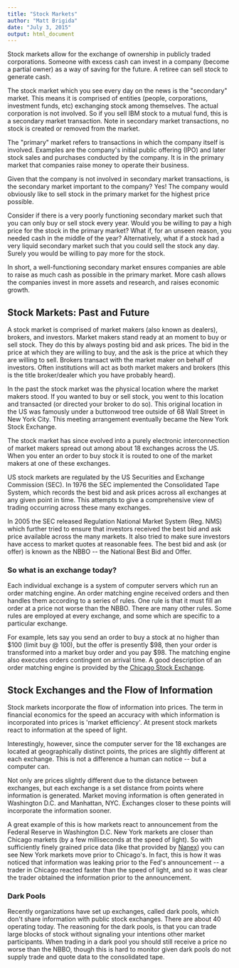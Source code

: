 ```yaml
---
title: "Stock Markets"
author: "Matt Brigida"
date: "July 3, 2015"
output: html_document
---
```


Stock markets allow for the exchange of ownership in publicly traded corporations. Someone with excess cash can invest in a company (become a partial owner) as a way of saving for the future.  A retiree can sell stock to generate cash.

The stock market which you see every day on the news is the "secondary" market.  This means it is comprised of entities (people, corporations, investment funds, etc) exchanging stock among themselves.  The actual corporation is not involved. So if you sell IBM stock to a mutual fund, this is a secondary market transaction.  Note in secondary market transactions, no stock is created or removed from the market.

The "primary" market refers to transactions in which the company itself is involved.  Examples are the company's initial public offering (IPO) and later stock sales and purchases conducted by the company.  It is in the primary market that companies raise money to operate their business.

Given that the company is not involved in secondary market transactions, is the secondary market important to the company?  Yes!  The company would obviously like to sell stock in the primary market for the highest price possible.

Consider if there is a very poorly functioning secondary market such that you can only buy or sell stock every year.  Would you be willing to pay a high price for the stock in the primary market?  What if, for an unseen reason, you needed cash in the middle of the year? Alternatively, what if a stock had a very liquid secondary market such that you could sell the stock any day.  Surely you would be willing to pay more for the stock.

In short, a well-functioning secondary market ensures companies are able to raise as much cash as possible in the primary market.  More cash allows the companies invest in more assets and research, and raises economic growth.

## Stock Markets: Past and Future

A stock market is comprised of market makers (also known as dealers), brokers, and investors.  Market makers stand ready at an moment to buy or sell stock.  They do this by always posting bid and ask prices.  The bid in the price at which they are willing to buy, and the ask is the price at which they are willing to sell.  Brokers transact with the market maker on behalf of investors.  Often institutions will act as both market makers and brokers (this is the title broker/dealer which you have probably heard). 

In the past the stock market was the physical location where the market makers stood.  If you wanted to buy or sell stock, you went to this location and transacted (or directed your broker to do so).  This original location in the US was famously under a buttonwood tree outside of 68 Wall Street in New York City.  This meeting arrangement eventually became the New York Stock Exchange.

The stock market has since evolved into a purely electronic interconnection of market makers spread out among about 18 exchanges across the US.  When you enter an order to buy stock it is routed to one of the market makers at one of these exchanges.

US stock markets are regulated by the US Securities and Exchange Commission (SEC).  In 1976 the SEC implemented the Consolidated Tape System, which records the best bid and ask prices across all exchanges at any given point in time. This attempts to give a comprehensive view of trading occurring across these many exchanges.

In 2005 the SEC released Regulation National Market System (Reg. NMS) which further tried to ensure that investors received the best bid and ask price available across the many markets.  It also tried to make sure investors have access to market quotes at reasonable fees.  The best bid and ask (or offer) is known as the NBBO -- the National Best Bid and Offer.

### So what is an exchange today?

Each individual exchange is a system of computer servers which run an order matching engine.  An order matching engine received orders and then handles them according to a series of rules. One rule is that it must fill an order at a price not worse than the NBBO.  There are many other rules.  Some rules are employed at every exchange, and some which are specific to a particular exchange.

For example, lets say you send an order to buy a stock at no higher than \$100 (limit buy @ 100), but the offer is presently \$98, then your order is transformed into a market buy order and you pay \$98. The matching engine also executes orders contingent on arrival time.  A good description of an order matching engine is provided by the [Chicago Stock Exchange](http://www.chx.com/trading-information/matching-system/).

## Stock Exchanges and the Flow of Information

Stock markets incorporate the flow of information into prices.  The term in financial economics for the speed an accuracy with which information is incorporated into prices is 'market efficiency'.  At present stock markets react to information at the speed of light.

Interestingly, however, since the computer server for the 18 exchanges are located at geographically distinct points, the prices are slightly different at each exchange.  This is not a difference a human can notice -- but a computer can.

Not only are prices slightly different due to the distance between exchanges, but each exchange is a set distance from points where information is generated.  Market moving information is often generated in Washington D.C. and Manhattan, NYC.  Exchanges closer to these points will incorporate the information sooner. 

A great example of this is how markets react to announcement from the Federal Reserve in Washington D.C.  New York markets are closer than Chicago markets (by a few milliseconds at the speed of light).  So with sufficiently finely grained price data (like that provided by [Nanex](http://www.nanex.net)) you can see New York markets move prior to Chicago's.  In fact, this is how it was noticed that information was leaking prior to the Fed's announcement -- a trader in Chicago reacted faster than the speed of light, and so it was clear the trader obtained the information prior to the announcement.  

### Dark Pools

Recently organizations have set up exchanges, called dark pools, which don't share information with public stock exchanges. There are about 40 operating today.  The reasoning for the dark pools, is that you can trade large blocks of stock without signaling your intentions other market participants.  When trading in a dark pool you should still receive a price no worse than the NBBO, though this is hard to monitor given dark pools do not supply trade and quote data to the consolidated tape.  

